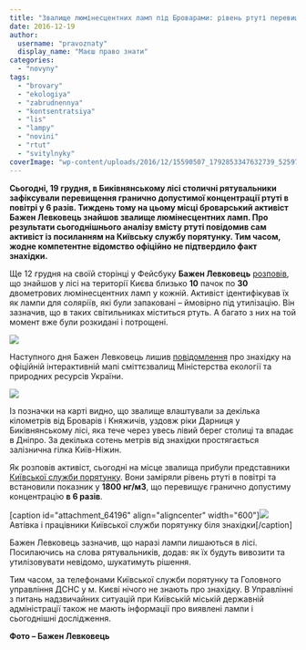 ```yaml
---
title: "Звалище люмінесцентних ламп під Броварами: рівень ртуті перевищений у 6 разів – ФОТО"
date: 2016-12-19
author: 
  username: "pravoznaty"
  display_name: "Маєш право знати"
categories: 
  - "novyny"
tags: 
  - "brovary"
  - "ekologiya"
  - "zabrudnennya"
  - "kontsentratsiya"
  - "lis"
  - "lampy"
  - "novini"
  - "rtut"
  - "svitylnyky"
coverImage: "wp-content/uploads/2016/12/15590507_1792853347632739_525973368257147026_n.jpg"
---
```


**Сьогодні, 19 грудня, в Биківнянському лісі столичні рятувальники зафіксували перевищення гранично допустимої концентрації ртуті в повітрі у 6 разів. Тиждень тому на цьому місці броварський активіст Бажен Левковець знайшов звалище люмінесцентних ламп. Про результати сьогоднішнього аналізу вмісту ртуті повідомив сам активіст із посиланням на Київську службу порятунку. Тим часом, жодне компетентне відомство офіційно не підтвердило факт знахідки.**

Ще 12 грудня на своїй сторінці у Фейсбуку **Бажен Левковець** [розповів](https://www.facebook.com/bazhen.levkovets/posts/1789816861269721), що знайшов у лісі на території Києва близько **10** пачок по **30** двометрових люмінесцентних ламп у кожній. Активіст ідентифікував їх як лампи для соляріїв, які були запаковані – ймовірно під утилізацію. Він зазначив, що в таких світильниках міститься ртуть. А багато з них на той момент вже були розкидані і потрощені.

[![](https://mpz.brovary.org/wp-content/uploads/2016/12/15380786_1789815294603211_8935396630680907272_n.jpg)](https://mpz.brovary.org/wp-content/uploads/2016/12/15380786_1789815294603211_8935396630680907272_n.jpg)

Наступного дня Бажен Левковець лишив [повідомлення](https://ecomapa.gov.ua/feedback/check/?CallCode=597) про знахідку на офіційній інтерактивній мапі сміттєзвалищ Міністерства екології та природних ресурсів України.

[![](https://mpz.brovary.org/wp-content/uploads/2016/12/Screenshot_42-1.jpg)](https://mpz.brovary.org/wp-content/uploads/2016/12/Screenshot_42-1.jpg)

Із позначки на карті видно, що звалище влаштували за декілька кілометрів від Броварів і Княжичів, уздовж ріки Дарниця у Биківнянському лісі, яка тече через увесь лівий берег столиці та впадає в Дніпро. За декілька сотень метрів від знахідки простягається залізнична гілка Київ-Ніжин.

Як розповів активіст, сьогодні на місце звалища прибули представники [Київської служби порятунку](https://usar-kiev.com.ua/). Вони заміряли рівень ртуті в повітрі та встановили показник у **1800 нг/м3**, що перевищує гранично допустиму концентрацію **в 6 разів**.

\[caption id="attachment\_64196" align="aligncenter" width="600"\][![](https://mpz.brovary.org/wp-content/uploads/2016/12/15590507_1792853347632739_525973368257147026_n.jpg)](https://mpz.brovary.org/wp-content/uploads/2016/12/15590507_1792853347632739_525973368257147026_n.jpg) Автівка і працівники Київської служби порятунку біля знахідки\[/caption\]

Бажен Левковець зазначив, що наразі лампи лишаються в лісі. Посилаючись на слова рятувальників, додав: як їх будуть вивозити та утилізовувати невідомо, шукатимуть рішення.

Тим часом, за телефонами Київської служби порятунку та Головного управління ДСНС у м. Києві нічого не знають про знахідку. В Управлінні з питань надзвичайних ситуацій при Київській міській державній адміністрації також не мають інформації про виявлені лампи і сьогоднішні дослідження.

**Фото – Бажен Левковець**
